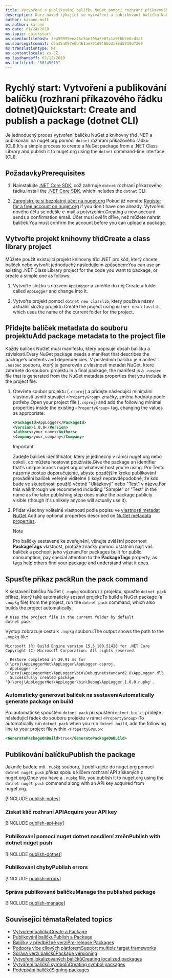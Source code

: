 ```yaml
---
title: Vytvoření a publikování balíčku NuGet pomocí rozhraní příkazového řádku dotnet
description: Kurz návod týkající se vytváření a publikování balíčku NuGet pomocí .NET Core CLI, dotnet.
author: karann-msft
ms.author: karann
ms.date: 01/24/2018
ms.topic: quickstart
ms.openlocfilehash: 3e459999eea45c5ae705a7e07c1a0fbb2e0cd1a1
ms.sourcegitcommit: d5a35a097e6b461ae791d9f66b3a85d5219d7305
ms.translationtype: MT
ms.contentlocale: cs-CZ
ms.lasthandoff: 02/12/2019
ms.locfileid: "56145615"
---
```

# <a name="quickstart-create-and-publish-a-package-dotnet-cli"></a><span data-ttu-id="3da97-103">Rychlý start: Vytvoření a publikování balíčku (rozhraní příkazového řádku dotnet)</span><span class="sxs-lookup"><span data-stu-id="3da97-103">Quickstart: Create and publish a package (dotnet CLI)</span></span>

<span data-ttu-id="3da97-104">Je jednoduchý proces vytvoření balíčku NuGet z knihovny tříd .NET a publikování na nuget.org pomocí `dotnet` rozhraní příkazového řádku (CLI).</span><span class="sxs-lookup"><span data-stu-id="3da97-104">It's a simple process to create a NuGet package from a .NET Class Library and publish it to nuget.org using the `dotnet` command-line interface (CLI).</span></span>

## <a name="prerequisites"></a><span data-ttu-id="3da97-105">Požadavky</span><span class="sxs-lookup"><span data-stu-id="3da97-105">Prerequisites</span></span>

1. <span data-ttu-id="3da97-106">Nainstalujte [.NET Core SDK](https://www.microsoft.com/net/download/), což zahrnuje `dotnet` rozhraní příkazového řádku.</span><span class="sxs-lookup"><span data-stu-id="3da97-106">Install the [.NET Core SDK](https://www.microsoft.com/net/download/), which includes the `dotnet` CLI.</span></span>

1. <span data-ttu-id="3da97-107">[Zaregistrujte si bezplatný účet na nuget.org](https://www.nuget.org/users/account/LogOn?returnUrl=%2F) Pokud již nemáte.</span><span class="sxs-lookup"><span data-stu-id="3da97-107">[Register for a free account on nuget.org](https://www.nuget.org/users/account/LogOn?returnUrl=%2F) if you don't have one already.</span></span> <span data-ttu-id="3da97-108">Vytvoření nového účtu se odešle e-mail s potvrzením.</span><span class="sxs-lookup"><span data-stu-id="3da97-108">Creating a new account sends a confirmation email.</span></span> <span data-ttu-id="3da97-109">Účet musí ověřit dříve, než můžete nahrát balíček.</span><span class="sxs-lookup"><span data-stu-id="3da97-109">You must confirm the account before you can upload a package.</span></span>

## <a name="create-a-class-library-project"></a><span data-ttu-id="3da97-110">Vytvořte projekt knihovny tříd</span><span class="sxs-lookup"><span data-stu-id="3da97-110">Create a class library project</span></span>

<span data-ttu-id="3da97-111">Můžete použít existující projekt knihovny tříd .NET pro kód, který chcete balíček nebo vytvořit jednoduchý následujícím způsobem:</span><span class="sxs-lookup"><span data-stu-id="3da97-111">You can use an existing .NET Class Library project for the code you want to package, or create a simple one as follows:</span></span>

1. <span data-ttu-id="3da97-112">Vytvořte složku s názvem `AppLogger` a změňte do něj.</span><span class="sxs-lookup"><span data-stu-id="3da97-112">Create a folder called `AppLogger` and change into it.</span></span>

1. <span data-ttu-id="3da97-113">Vytvořte projekt pomocí `dotnet new classlib`, který používá název aktuální složky projektu.</span><span class="sxs-lookup"><span data-stu-id="3da97-113">Create the project using `dotnet new classlib`, which uses the name of the current folder for the project.</span></span>

## <a name="add-package-metadata-to-the-project-file"></a><span data-ttu-id="3da97-114">Přidejte balíček metadata do souboru projektu</span><span class="sxs-lookup"><span data-stu-id="3da97-114">Add package metadata to the project file</span></span>

<span data-ttu-id="3da97-115">Každý balíček NuGet musí manifestu, který popisuje obsah balíčku a závislosti.</span><span class="sxs-lookup"><span data-stu-id="3da97-115">Every NuGet package needs a manifest that describes the package's contents and dependencies.</span></span> <span data-ttu-id="3da97-116">V posledním balíčku je manifest `.nuspec` souboru, který je generován z vlastnosti metadat NuGet, které zahrnete do souboru projektu.</span><span class="sxs-lookup"><span data-stu-id="3da97-116">In a final package, the manifest is a `.nuspec` file that is generated from the NuGet metadata properties that you include in the project file.</span></span>

1. <span data-ttu-id="3da97-117">Otevřete soubor projektu (`.csproj`) a přidejte následující minimální vlastnosti uvnitř stávající `<PropertyGroup>` značky, změna hodnoty podle potřeby:</span><span class="sxs-lookup"><span data-stu-id="3da97-117">Open your project file (`.csproj`) and add the following minimal properties inside the existing `<PropertyGroup>` tag, changing the values as appropriate:</span></span>

    ```xml
    <PackageId>AppLogger</PackageId>
    <Version>1.0.0</Version>
    <Authors>your_name</Authors>
    <Company>your_company</Company>
    ```

    > [!Important]
    > <span data-ttu-id="3da97-118">Zadejte balíček identifikátor, který je jedinečný v rámci nuget.org nebo cokoli, co můžete hostovat používáte.</span><span class="sxs-lookup"><span data-stu-id="3da97-118">Give the package an identifier that's unique across nuget.org or whatever host you're using.</span></span> <span data-ttu-id="3da97-119">Pro Tento názorný postup doporučujeme, abyste pozdějším kroku publikování provádění balíček veřejně viditelné (i když nepravděpodobné, že kdo bude ve skutečnosti použít) včetně "Ukázkový" nebo "Test" v názvu.</span><span class="sxs-lookup"><span data-stu-id="3da97-119">For this walkthrough we recommend including "Sample" or "Test" in the name as the later publishing step does make the package publicly visible (though it's unlikely anyone will actually use it).</span></span>

1. <span data-ttu-id="3da97-120">Přidat všechny volitelné vlastnosti podle popisu ve [vlastnosti metadat NuGet](/dotnet/core/tools/csproj#nuget-metadata-properties).</span><span class="sxs-lookup"><span data-stu-id="3da97-120">Add any optional properties described on [NuGet metadata properties](/dotnet/core/tools/csproj#nuget-metadata-properties).</span></span>

    > [!Note]
    > <span data-ttu-id="3da97-121">Pro balíčky sestavené ke zveřejnění, věnujte zvláštní pozornost **PackageTags** vlastnost, protože značky pomoci ostatním najít váš balíček a pochopit jeho význam.</span><span class="sxs-lookup"><span data-stu-id="3da97-121">For packages built for public consumption, pay special attention to the **PackageTags** property, as tags help others find your package and understand what it does.</span></span>

## <a name="run-the-pack-command"></a><span data-ttu-id="3da97-122">Spusťte příkaz pack</span><span class="sxs-lookup"><span data-stu-id="3da97-122">Run the pack command</span></span>

<span data-ttu-id="3da97-123">K sestavení balíčku NuGet ( `.nupkg` souboru) z projektu, spusťte `dotnet pack` příkaz, který také automaticky sestaví projekt:</span><span class="sxs-lookup"><span data-stu-id="3da97-123">To build a NuGet package (a `.nupkg` file) from the project, run the `dotnet pack` command, which also builds the project automatically:</span></span>

```cli
# Uses the project file in the current folder by default
dotnet pack
```

<span data-ttu-id="3da97-124">Výstup zobrazuje cestu k `.nupkg` souboru:</span><span class="sxs-lookup"><span data-stu-id="3da97-124">The output shows the path to the `.nupkg` file:</span></span>

```output
Microsoft (R) Build Engine version 15.5.180.51428 for .NET Core
Copyright (C) Microsoft Corporation. All rights reserved.

  Restore completed in 29.91 ms for D:\proj\AppLoggerNet\AppLogger\AppLogger.csproj.
  AppLogger -> D:\proj\AppLoggerNet\AppLogger\bin\Debug\netstandard2.0\AppLogger.dll
  Successfully created package 'D:\proj\AppLoggerNet\AppLogger\bin\Debug\AppLogger.1.0.0.nupkg'.
```

### <a name="automatically-generate-package-on-build"></a><span data-ttu-id="3da97-125">Automaticky generovat balíček na sestavení</span><span class="sxs-lookup"><span data-stu-id="3da97-125">Automatically generate package on build</span></span>

<span data-ttu-id="3da97-126">Pro automatické spouštění `dotnet pack` při spuštění `dotnet build`, přidejte následující řádek do souboru projektu v rámci `<PropertyGroup>`:</span><span class="sxs-lookup"><span data-stu-id="3da97-126">To automatically run `dotnet pack` when you run `dotnet build`, add the following line to your project file within `<PropertyGroup>`:</span></span>

```xml
<GeneratePackageOnBuild>true</GeneratePackageOnBuild>
```

## <a name="publish-the-package"></a><span data-ttu-id="3da97-127">Publikování balíčku</span><span class="sxs-lookup"><span data-stu-id="3da97-127">Publish the package</span></span>

<span data-ttu-id="3da97-128">Jakmile budete mít `.nupkg` souboru, ji publikujete do nuget.org pomocí `dotnet nuget push` příkaz spolu s klíčem rozhraní API získaných z nuget.org.</span><span class="sxs-lookup"><span data-stu-id="3da97-128">Once you have a `.nupkg` file, you publish it to nuget.org using the `dotnet nuget push` command along with an API key acquired from nuget.org.</span></span>

[!INCLUDE [publish-notes](includes/publish-notes.md)]

### <a name="acquire-your-api-key"></a><span data-ttu-id="3da97-129">Získat klíč rozhraní API</span><span class="sxs-lookup"><span data-stu-id="3da97-129">Acquire your API key</span></span>

[!INCLUDE [publish-api-key](includes/publish-api-key.md)]

### <a name="publish-with-dotnet-nuget-push"></a><span data-ttu-id="3da97-130">Publikování pomocí nuget dotnet nasdílení změn</span><span class="sxs-lookup"><span data-stu-id="3da97-130">Publish with dotnet nuget push</span></span>

[!INCLUDE [publish-dotnet](includes/publish-dotnet.md)]

### <a name="publish-errors"></a><span data-ttu-id="3da97-131">Publikování chyby</span><span class="sxs-lookup"><span data-stu-id="3da97-131">Publish errors</span></span>

[!INCLUDE [publish-errors](includes/publish-errors.md)]

### <a name="manage-the-published-package"></a><span data-ttu-id="3da97-132">Správa publikované balíčku</span><span class="sxs-lookup"><span data-stu-id="3da97-132">Manage the published package</span></span>

[!INCLUDE [publish-manage](includes/publish-manage.md)]

## <a name="related-topics"></a><span data-ttu-id="3da97-133">Související témata</span><span class="sxs-lookup"><span data-stu-id="3da97-133">Related topics</span></span>

- [<span data-ttu-id="3da97-134">Vytvoření balíčku</span><span class="sxs-lookup"><span data-stu-id="3da97-134">Create a Package</span></span>](../create-packages/creating-a-package.md)
- [<span data-ttu-id="3da97-135">Publikování balíčku</span><span class="sxs-lookup"><span data-stu-id="3da97-135">Publish a Package</span></span>](../create-packages/publish-a-package.md)
- [<span data-ttu-id="3da97-136">Balíčky v předběžné verzi</span><span class="sxs-lookup"><span data-stu-id="3da97-136">Pre-release Packages</span></span>](../create-packages/Prerelease-Packages.md)
- [<span data-ttu-id="3da97-137">Podpora více cílových platforem</span><span class="sxs-lookup"><span data-stu-id="3da97-137">Support multiple target frameworks</span></span>](../create-packages/supporting-multiple-target-frameworks.md)
- [<span data-ttu-id="3da97-138">Správa verzí balíčků</span><span class="sxs-lookup"><span data-stu-id="3da97-138">Package versioning</span></span>](../reference/package-versioning.md)
- [<span data-ttu-id="3da97-139">Vytvoření lokalizovaných balíčků</span><span class="sxs-lookup"><span data-stu-id="3da97-139">Creating localized packages</span></span>](../create-packages/creating-localized-packages.md)
- [<span data-ttu-id="3da97-140">Vytváření balíčků symbolů</span><span class="sxs-lookup"><span data-stu-id="3da97-140">Creating symbol packages</span></span>](../create-packages/symbol-packages-snupkg.md)
- [<span data-ttu-id="3da97-141">Podepsání balíčků</span><span class="sxs-lookup"><span data-stu-id="3da97-141">Signing packages</span></span>](../create-packages/Sign-a-package.md)
